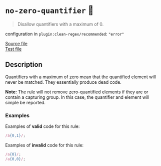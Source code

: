 # `no-zero-quantifier` :wrench:

> Disallow quantifiers with a maximum of 0.

configuration in `plugin:clean-regex/recommended`: `"error"`

<!-- prettier-ignore -->
[Source file](https://github.com/RunDevelopment/eslint-plugin-clean-regex/blob/master/lib/rules/no-zero-quantifier.js) <br> [Test file](https://github.com/RunDevelopment/eslint-plugin-clean-regex/blob/master/tests/lib/rules/no-zero-quantifier.js)

## Description

Quantifiers with a maximum of zero mean that the quantified element will never
be matched. They essentially produce dead code.

**Note:** The rule will not remove zero-quantified elements if they are or
contain a capturing group. In this case, the quantifier and element will simple
be reported.

### Examples

Examples of **valid** code for this rule:

<!-- prettier-ignore -->
```js
/a{0,1}/;
```

Examples of **invalid** code for this rule:

<!-- prettier-ignore -->
```js
/a{0}/;
/a{0,0}/;
```
